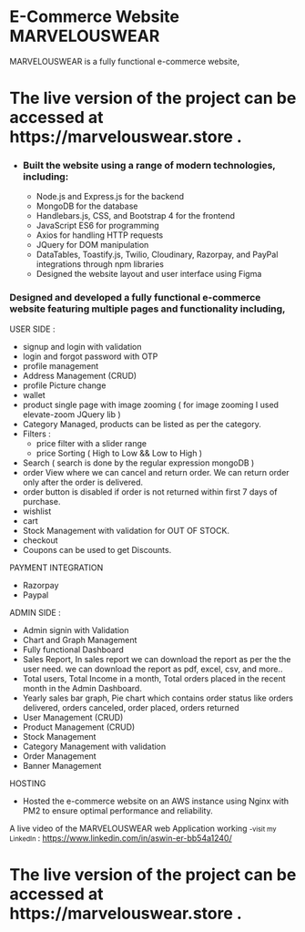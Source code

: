 # E-Commerce Website MARVELOUSWEAR
MARVELOUSWEAR is a fully functional e-commerce website, 

<h1> The live version of the project can be accessed at https://marvelouswear.store . </h1>

* <h3> Built the website using a range of modern technologies, including: </h3>

  * <bold>Node.js and Express.js </bold> for the backend
  * MongoDB for the database
  * Handlebars.js, CSS, and Bootstrap 4 for the frontend
  * JavaScript ES6 for programming
  * Axios for handling HTTP requests
  * JQuery for DOM manipulation
  * DataTables, Toastify.js, Twilio, Cloudinary, Razorpay, and PayPal integrations through npm libraries
  * Designed the website layout and user interface using Figma

<h3> Designed and developed a fully functional e-commerce website featuring multiple pages and functionality including, </h3>

USER SIDE :
* signup and login with validation
* login and forgot password with OTP
* profile management
* Address Management (CRUD)
* profile Picture change 
* wallet
* product single page with image zooming ( for image zooming I used elevate-zoom JQuery lib ) 
* Category Managed, products can be listed as per the category.
* Filters : 
  * price filter with a slider range
  * price Sorting ( High to Low && Low to High )
* Search ( search is done by the regular expression mongoDB )
* order View where we can cancel and return order. We can return order only after the order is delivered.
* order button is disabled if order is not returned within first 7 days of purchase.  
* wishlist
* cart
* Stock Management with validation for OUT OF STOCK.
* checkout
* Coupons can be used to get Discounts.

PAYMENT INTEGRATION
* Razorpay
* Paypal

ADMIN SIDE :
* Admin signin with Validation
* Chart and Graph Management 
* Fully functional Dashboard
* Sales Report, In sales report we can download the report as per the the user need. we can download the report as pdf, excel, csv, and more..
* Total users, Total Income in a month, Total orders placed in the recent month in the Admin Dashboard.
* Yearly sales bar graph, Pie chart which contains order status like orders delivered, orders canceled, order placed, orders returned
* User Management (CRUD)
* Product Management (CRUD)
* Stock Management
* Category Management with validation
* Order Management
* Banner Management

HOSTING 
* Hosted the e-commerce website on an AWS instance using Nginx with PM2 to ensure optimal performance and reliability.

A live video of the MARVELOUSWEAR web Application working  <small>-visit my LinkedIn </small> : https://www.linkedin.com/in/aswin-er-bb54a1240/
<h1> The live version of the project can be accessed at https://marvelouswear.store . </h1>
